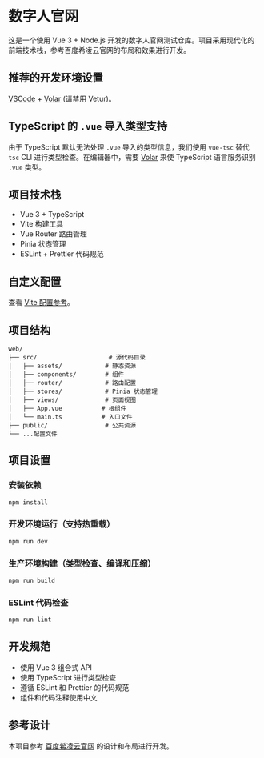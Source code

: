# 数字人官网

这是一个使用 Vue 3 + Node.js 开发的数字人官网测试仓库。项目采用现代化的前端技术栈，参考百度希凌云官网的布局和效果进行开发。

## 推荐的开发环境设置

[VSCode](https://code.visualstudio.com/) + [Volar](https://marketplace.visualstudio.com/items?itemName=Vue.volar) (请禁用 Vetur)。

## TypeScript 的 `.vue` 导入类型支持

由于 TypeScript 默认无法处理 `.vue` 导入的类型信息，我们使用 `vue-tsc` 替代 `tsc` CLI 进行类型检查。在编辑器中，需要 [Volar](https://marketplace.visualstudio.com/items?itemName=Vue.volar) 来使 TypeScript 语言服务识别 `.vue` 类型。

## 项目技术栈

- Vue 3 + TypeScript
- Vite 构建工具
- Vue Router 路由管理
- Pinia 状态管理
- ESLint + Prettier 代码规范

## 自定义配置

查看 [Vite 配置参考](https://cn.vitejs.dev/config/)。

## 项目结构

```
web/
├── src/                    # 源代码目录
│   ├── assets/            # 静态资源
│   ├── components/        # 组件
│   ├── router/            # 路由配置
│   ├── stores/            # Pinia 状态管理
│   ├── views/             # 页面视图
│   ├── App.vue           # 根组件
│   └── main.ts           # 入口文件
├── public/                # 公共资源
└── ...配置文件
```

## 项目设置

### 安装依赖

```sh
npm install
```

### 开发环境运行（支持热重载）

```sh
npm run dev
```

### 生产环境构建（类型检查、编译和压缩）

```sh
npm run build
```

### ESLint 代码检查

```sh
npm run lint
```

## 开发规范

- 使用 Vue 3 组合式 API
- 使用 TypeScript 进行类型检查
- 遵循 ESLint 和 Prettier 的代码规范
- 组件和代码注释使用中文

## 参考设计

本项目参考 [百度希凌云官网](https://xiling.cloud.baidu.com/) 的设计和布局进行开发。
